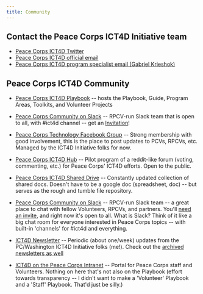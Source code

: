 ```yaml
---
title: Community
---
```



## Contact the Peace Corps ICT4D Initiative team

- [Peace Corps ICT4D Twitter](https://twitter.com/peacecorpsict4d)
- [Peace Corps ICT4D official email](mailto:t4d@peacecorps.gov)
- [Peace Corps ICT4D program specialist email (Gabriel Krieshok)](mailto:gkrieshok@peacecorps.gov)



## Peace Corps ICT4D Community

- [Peace Corps ICT4D Playbook](http://playbook.peacecorpsict4d.org) -- hosts the Playbook, Guide, Program Areas, Toolkits, and Volunteer Projects

- [Peace Corps Community on Slack](http://www.peacecorpscommunity.slack.com) -- RPCV-run Slack team that is open to all, with #ict4d channel -- get an [Invitation](http://slack.peacecorpsict4d.org)!

- [Peace Corps Technology Facebook Group](https://www.facebook.com/groups/ict4pcv/) -- Strong membership with good involvement, this is the place to post updates to PCVs, RPCVs, etc. Managed by the ICT4D Initiative folks for now.

- [Peace Corps ICT4D Hub](http://hub.peacecorpsict4d.org) -- Pilot program of a reddit-like forum (voting, commenting, etc.) for Peace Corps' ICT4D efforts. Open to the public.

- [Peace Corps ICT4D Shared Drive](https://drive.google.com/open?id=0B3_92O4iu-M3fkdpTXpKdzQ2Q2dJQWdkRElGX1dfMzlmMThPTDRSMWVEdHVkeDRwaDh2ZGs) -- Constantly updated collection of shared docs. Doesn't have to be a google doc (spreadsheet, doc) -- but serves as the rough and tumble file repository.

- [Peace Corps Community on Slack](http://www.peacecorpscommunity.slack.com) -- RPCV-run Slack team -- a great place to chat with fellow Volunteers, RPCVs, and partners. You'll [need an invite](slack.peacecorpsict4d.org), and right now it's open to all. What is Slack? Think of it like a big chat room for everyone interested in Peace Corps topics -- with built-in 'channels' for #ict4d and everything.

- [ICT4D Newsletter](http://eepurl.com/FEygL) -- Periodic (about one/week) updates from the PC/Washington ICT4D Initiative folks (me!). Check out the [archived newsletters as well](http://us7.campaign-archive1.com/home/?u=f01e279afc825e8e4c097e001&id=7f5b83c088)

- [ICT4D on the Peace Corps Intranet](https://inside.peacecorps.gov/index.cfm?branch=234) -- Portal for Peace Corps staff and Volunteers. Nothing on here that's not also on the Playbook (effort towards transparency -- I didn't want to make a 'Volunteer' Playbook and a 'Staff' Playbook. That'd just be silly.)


